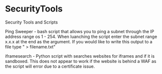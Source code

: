 # SecurityTools
Security Tools and Scripts

Ping Sweeper - bash script that allows you to ping a subnet through the IP address range os 1 - 254. When luanching the script enter the subnet range x.x.x at the end as the argument. If you would like to write this output to a file type " > filename.txt"

iframesearch - Python script with searches websites for iframes and if it is sandboxed. This does not appear to work if the website is behind a WAF as the script will error due to a certificate issue.
